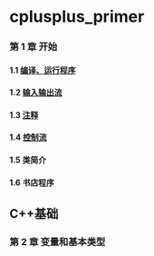 # cplusplus_primer
### 第 1 章 开始
#### 1.1 [编译、运行程序](0/1_1.md)
#### 1.2 [输入输出流](0/1_2.md)
#### 1.3 [注释](0/1_3.md)
#### 1.4 [控制流](0/1_4.md)
#### 1.5 类简介
#### 1.6 书店程序
## C++基础
### 第 2 章 变量和基本类型